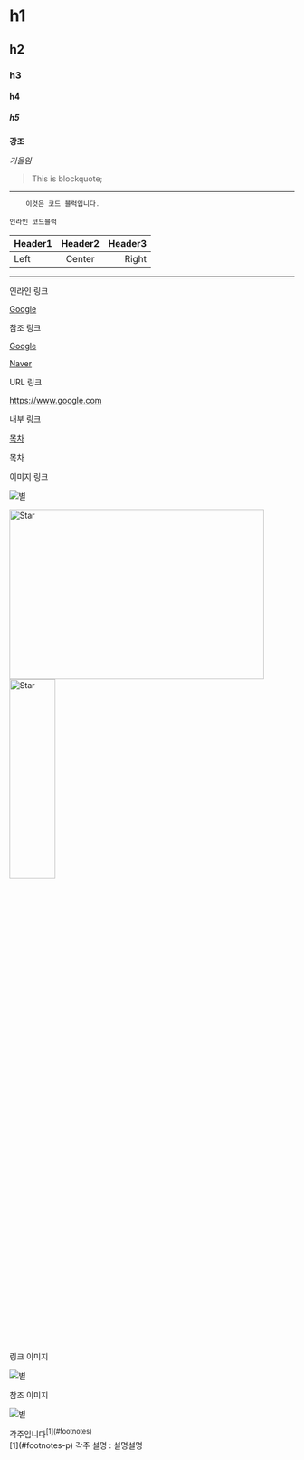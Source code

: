 # h1
## h2
### h3
#### h4
##### h5

**강조**

*기울임*

> This is blockquote;
<hr/>

~~~java
    이것은 코드 블럭입니다.
~~~

`인라인 코드블럭`

|Header1|Header2|Header3|
|:------|:-----:|------:|
|Left|Center|Right|

***

인라인 링크

[Google](https://www.google.com"구글")

참조 링크

[Google][1]

[Naver][2]

[1]:https://www.google.com/"구글"
[2]:https://www.naver.com/"네이버"

URL 링크

<https://www.google.com>

내부 링크

[목차](#index)
<div id="index">목차</div>

이미지 링크

![별](⁩⁩/⁨Users/⁨sangbo⁩/⁨Downloads⁩/별.jpeg)

<img src="/Users/sangbo/Downloads/별.jpeg" width="450px" height="300px" title="px(픽셀) 크기 설정" alt="Star"></img><br/>
<img src="/Users/sangbo/Downloads/별.jpeg" width="40%" height="30%" title="px(픽셀) 크기 설정" alt="Star"></img>

링크 이미지

![별](https://blog.naver.com/dewysuk/140062830071)

참조 이미지

![별][1]

[1]: /별.jpeg

<div id ="footnotes-p">각주입니다<sup>[1](#footnotes)</sup></div>
<div id ="footnotes">[1](#footnotes-p) 각주 설명  : 설명설명</div>
